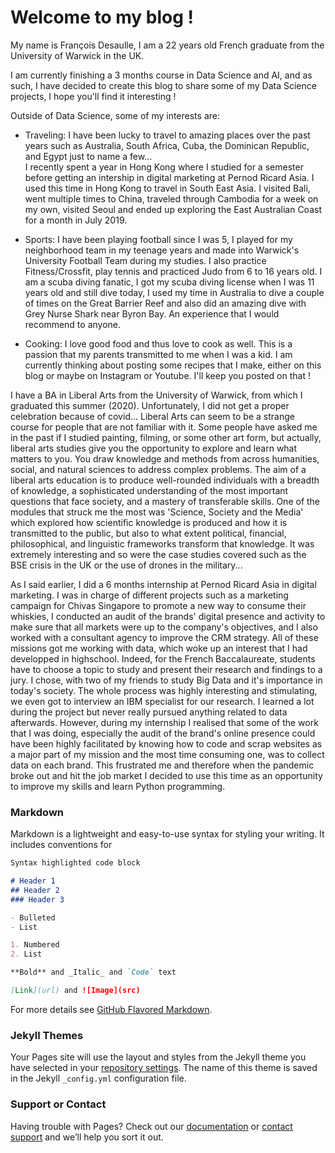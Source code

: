 
# Welcome to my blog !

My name is François Desaulle, I am a 22 years old French graduate from the University of Warwick in the UK. 

I am currently finishing a 3 months course in Data Science and AI, and as such, I have decided to create this blog to share some of my Data Science projects, I hope you'll find it interesting ! 

Outside of Data Science, some of my interests are:

- Traveling: I have been lucky to travel to amazing places over the past years such as Australia, South Africa, Cuba, the Dominican Republic, and Egypt just to name a few...  
I recently spent a year in Hong Kong where I studied for a semester before getting an intership in digital marketing at Pernod Ricard Asia. I used this time in Hong Kong to travel in South East Asia. I visited Bali, went multiple times to China, traveled through Cambodia for a week on my own, visited Seoul and ended up exploring the East Australian Coast for a month in July 2019.

- Sports: I have been playing football since I was 5, I played for my neighborhood team in my teenage years and made into Warwick's University Football Team during my studies. I also practice Fitness/Crossfit, play tennis and practiced Judo from 6 to 16 years old. I am a scuba diving fanatic, I got my scuba diving license when I was 11 years old and still dive today, I used my time in Australia to dive a couple of times on the Great Barrier Reef and also did an amazing dive with Grey Nurse Shark near Byron Bay. An experience that I would recommend to anyone. 

- Cooking: I love good food and thus love to cook as well. This is a passion that my parents transmitted to me when I was a kid. I am currently thinking about posting some recipes that I make, either on this blog or maybe on Instagram or Youtube. I'll keep you posted on that !


I have a BA in Liberal Arts from the University of Warwick, from which I graduated this summer (2020). Unfortunately, I did not get a proper celebration because of covid...
Liberal Arts can seem to be a strange course for people that are not familiar with it. Some people have asked me in the past if I studied painting, filming, or some other art form, but actually, liberal arts studies give you the opportunity to explore and learn what matters to you. 
You draw knowledge and methods from across humanities, social, and natural sciences to address complex problems. The aim of a liberal arts education is to produce well-rounded individuals with a breadth of knowledge, a sophisticated understanding of the most important questions that face society, and a mastery of transferable skills.
One of the modules that struck me the most was 'Science, Society and the Media' which explored how scientific knowledge is produced and how it is transmitted to the public, but also to what extent political, financial, philosophical, and linguistic frameworks transform that knowledge. It was extremely interesting and so were the case studies covered such as the BSE crisis in the UK or the use of drones in the military... 

As I said earlier, I did a 6 months internship at Pernod Ricard Asia in digital marketing. I was in charge of different projects such as a marketing campaign for Chivas Singapore to promote a new way to consume their whiskies, I conducted an audit of the brands' digital presence and activity to make sure that all markets were up to the company's objectives, and I also worked with a consultant agency to improve the CRM strategy. All of these missions got me working with data, which woke up an interest that I had developped in highschool. Indeed, for the French Baccalaureate, students have to choose a topic to study and present their research and findings to a jury. I chose, with two of my friends to study Big Data and it's importance in today's society. The whole process was highly interesting and stimulating, we even got to interview an IBM specialist for our research. I learned a lot during the project but never really pursued anything related to data afterwards. 
However, during my internship I realised that some of the work that I was doing, especially the audit of the brand's online presence could have been highly facilitated by knowing how to code and scrap websites as a major part of my mission and the most time consuming one, was to collect data on each brand. This frustrated me and therefore when the pandemic broke out and hit the job market I decided to use this time as an opportunity to improve my skills and learn Python programming. 




### Markdown

Markdown is a lightweight and easy-to-use syntax for styling your writing. It includes conventions for

```markdown
Syntax highlighted code block

# Header 1
## Header 2
### Header 3

- Bulleted
- List

1. Numbered
2. List

**Bold** and _Italic_ and `Code` text

[Link](url) and ![Image](src)
```

For more details see [GitHub Flavored Markdown](https://guides.github.com/features/mastering-markdown/).

### Jekyll Themes

Your Pages site will use the layout and styles from the Jekyll theme you have selected in your [repository settings](https://github.com/FDesaulle/fdesaulle.github.io/settings). The name of this theme is saved in the Jekyll `_config.yml` configuration file.

### Support or Contact

Having trouble with Pages? Check out our [documentation](https://docs.github.com/categories/github-pages-basics/) or [contact support](https://github.com/contact) and we’ll help you sort it out.
